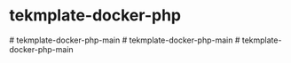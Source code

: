 # tekmplate-docker-php
#   t e k m p l a t e - d o c k e r - p h p - m a i n  
 #   t e k m p l a t e - d o c k e r - p h p - m a i n  
 #   t e k m p l a t e - d o c k e r - p h p - m a i n  
 
